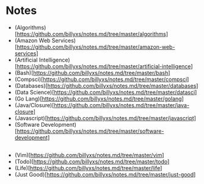 # Notes

+ (Algorithms)[https://github.com/billyxs/notes.md/tree/master/algorithms]
+ (Amazon Web Services)[https://github.com/billyxs/notes.md/tree/master/amazon-web-services]
+ (Artificial Intelligence)[https://github.com/billyxs/notes.md/tree/master/artificial-intelligence]
+ (Bash)[https://github.com/billyxs/notes.md/tree/master/bash]
+ (Compsci)[https://github.com/billyxs/notes.md/tree/master/compsci]
+ (Databases)[https://github.com/billyxs/notes.md/tree/master/databases]
+ (Data Science)[https://github.com/billyxs/notes.md/tree/master/datasci]
+ (Go Lang)[https://github.com/billyxs/notes.md/tree/master/golang]
+ (Java/Closure)[https://github.com/billyxs/notes.md/tree/master/java-closure]
+ (Javascript)[https://github.com/billyxs/notes.md/tree/master/javascript]
+ (Software Development)[https://github.com/billyxs/notes.md/tree/master/software-development]

##

+ (Vim)[https://github.com/billyxs/notes.md/tree/master/vim]
+ (Todo)[https://github.com/billyxs/notes.md/tree/master/todo]
+ (Life)[https://github.com/billyxs/notes.md/tree/master/life]
+ (Just Good)[https://github.com/billyxs/notes.md/tree/master/just-good]

